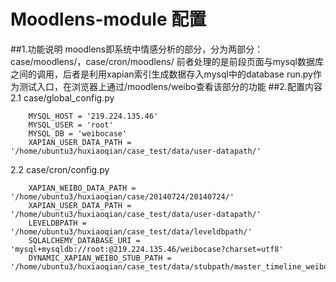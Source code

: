 # Moodlens-module 配置
##1.功能说明
moodlens即系统中情感分析的部分，分为两部分：case/moodlens/，case/cron/moodlens/
前者处理的是前段页面与mysql数据库之间的调用，后者是利用xapian索引生成数据存入mysql中的database
run.py作为测试入口，在浏览器上通过/moodlens/weibo查看该部分的功能
##2.配置内容
2.1 case/global_config.py
```
    MYSQL_HOST = '219.224.135.46'
    MYSQL_USER = 'root'
    MYSQL_DB = 'weibocase'
    XAPIAN_USER_DATA_PATH = '/home/ubuntu3/huxiaoqian/case_test/data/user-datapath/'
```


2.2 case/cron/config.py
```
    XAPIAN_WEIBO_DATA_PATH = '/home/ubuntu3/huxiaoqian/case/20140724/20140724/'
    XAPIAN_USER_DATA_PATH = '/home/ubuntu3/huxiaoqian/case_test/data/user-datapath/'
    LEVELDBPATH = '/home/ubuntu3/huxiaoqian/case_test/data/leveldbpath/'
    SQLALCHEMY_DATABASE_URI = 'mysql+mysqldb://root:@219.224.135.46/weibocase?charset=utf8'
    DYNAMIC_XAPIAN_WEIBO_STUB_PATH = '/home/ubuntu3/huxiaoqian/case_test/data/stubpath/master_timeline_weibo_'
```
